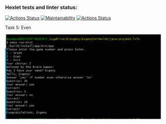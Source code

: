 ### Hexlet tests and linter status:
[![Actions Status](https://github.com/EvgenyForHexlet/java-project-lvl1/workflows/hexlet-check/badge.svg)](https://github.com/EvgenyForHexlet/java-project-lvl1/actions)
[![Maintainability](https://api.codeclimate.com/v1/badges/55e0eb60ae7f5ab060ed/maintainability)](https://codeclimate.com/github/EvgenyForHexlet/java-project-lvl1/maintainability)
[![Actions Status](https://github.com/EvgenyForHexlet/java-project-lvl1/workflows/github-actions-build/badge.svg)](https://github.com/EvgenyForHexlet/java-project-lvl1/actions)

Task 5: Even

![alt text](./src/main/resources/2021-12-09_19h03_30.png "demo")